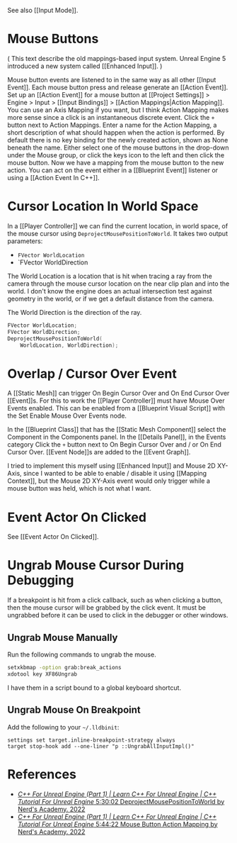 
See also [[Input Mode]].

# Mouse Buttons

(
This text describe the old mappings-based input system. Unreal Engine 5 introduced a new system called [[Enhanced Input]].
)

Mouse button events are listened to in the same way as all other [[Input Event]].
Each mouse button press and release generate an [[Action Event]].
Set up an [[Action Event]] for a mouse button at [[Project Settings]] > Engine > Input > [[Input Bindings]] > [[Action Mappings|Action Mapping]].
You can use an Axis Mapping if you want, but I think Action Mapping makes more sense since a click is an instantaneous discrete event.
Click the `+` button next to Action Mappings.
Enter a name for the Action Mapping, a short description of what should happen when the action is performed.
By default there is no key binding for the newly created action, shown as None beneath the name.
Either select one of the mouse buttons in the drop-down under the Mouse group, or click the keys icon to the left and then click the mouse button.
Now we have a mapping from the mouse button to the new action.
You can act on the event either in a [[Blueprint Event]] listener or using a [[Action Event In C++]].


# Cursor Location In World Space
In a [[Player Controller]] we can find the current location, in world space, of the mouse cursor using `DeprojectMousePositionToWorld`.
It takes two output parameters:
- `FVector WorldLocation`
- `FVector WorldDirection

The World Location is a location that is hit when tracing a ray from the camera through the mouse cursor location on the near clip plan and into the world.
I don't know the engine does an actual intersection test against geometry in the world, or if we get a default distance from the camera.

The World Direction is the direction of the ray.

```cpp
FVector WorldLocation;
FVector WorldDirection;
DeprojectMousePositionToWorld(
	WorldLocation, WorldDirection);
```


# Overlap / Cursor Over Event

A [[Static Mesh]] can trigger On Begin Cursor Over and On End Cursor Over [[Event]]s.
For this to work the [[Player Controller]] must have Mouse Over Events enabled.
This can be enabled from a [[Blueprint Visual Script]] with the Set Enable Mouse Over Events node.

In the [[Blueprint Class]] that has the [[Static Mesh Component]] select the Component in the Components panel.
In the [[Details Panel]], in the Events category Click the `+` button next to On Begin Cursor Over and / or On End Cursor Over.
[[Event Node]]s are added to the [[Event Graph]].

I tried to implement this myself using [[Enhanced Input]] and Mouse 2D XY-Axis,
since I wanted to be able to enable / disable it using [[Mapping Context]],
but the Mouse 2D XY-Axis event would only trigger while a mouse button was held,
which is not what I want.

# Event Actor On Clicked

See [[Event Actor On Clicked]].


# Ungrab Mouse Cursor During Debugging

If a breakpoint is hit from a click callback, such as when clicking a button, then the mouse cursor will be grabbed by the click event.
It must be ungrabbed before it can be used to click in the debugger or other windows.

## Ungrab Mouse Manually

Run the following commands to ungrab the mouse.
```bash
setxkbmap -option grab:break_actions
xdotool key XF86Ungrab
```

I have them in a script bound to a global keyboard shortcut.


## Ungrab Mouse On Breakpoint

Add the following to your `~/.lldbinit`:
```
settings set target.inline-breakpoint-strategy always
target stop-hook add --one-liner "p ::UngrabAllInputImpl()"
```


# References
- [_C++ For Unreal Engine (Part 1) | Learn C++ For Unreal Engine | C++ Tutorial For Unreal Engine_ 5:30:02 DeprojectMousePositionToWorld by Nerd's Academy. 2022](https://youtu.be/47z5sVbxmUo?list=PLkDceauvDXDy23KPR7tU2lkA9C69MzI0k&t=19802)
- [_C++ For Unreal Engine (Part 1) | Learn C++ For Unreal Engine | C++ Tutorial For Unreal Engine_ 5:44:22 Mouse Button Action Mapping by Nerd's Academy. 2022](https://youtu.be/47z5sVbxmUo?list=PLkDceauvDXDy23KPR7tU2lkA9C69MzI0k&t=20672)

